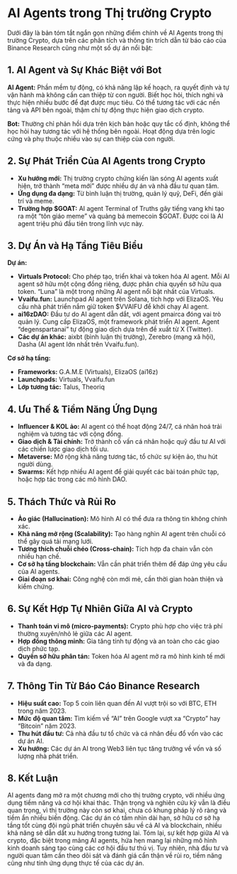 # AI Agents trong Thị trường Crypto

Dưới đây là bản tóm tắt ngắn gọn những điểm chính về AI Agents trong thị trường Crypto, dựa trên các phân tích và thông tin trích dẫn từ báo cáo của Binance Research cũng như một số dự án nổi bật:

## 1. AI Agent và Sự Khác Biệt với Bot

**AI Agent:** Phần mềm tự động, có khả năng lập kế hoạch, ra quyết định và tự vận hành mà không cần can thiệp từ con người. Biết học hỏi, thích nghi và thực hiện nhiều bước để đạt được mục tiêu. Có thể tương tác với các nền tảng và API bên ngoài, thậm chí tự động thực hiện giao dịch crypto.

**Bot:** Thường chỉ phản hồi dựa trên kịch bản hoặc quy tắc cố định, không thể học hỏi hay tương tác với hệ thống bên ngoài. Hoạt động dựa trên logic cứng và phụ thuộc nhiều vào sự can thiệp của con người.


## 2. Sự Phát Triển Của AI Agents trong Crypto

* **Xu hướng mới:** Thị trường crypto chứng kiến làn sóng AI agents xuất hiện, trở thành “meta mới” được nhiều dự án và nhà đầu tư quan tâm.
* **Ứng dụng đa dạng:** Từ bình luận thị trường, quản lý quỹ, DeFi, đến giải trí và meme.
* **Trường hợp $GOAT:** AI agent Terminal of Truths gây tiếng vang khi tạo ra một “tôn giáo meme” và quảng bá memecoin $GOAT. Được coi là AI agent triệu phú đầu tiên trong lĩnh vực này.


## 3. Dự Án và Hạ Tầng Tiêu Biểu

**Dự án:**

* **Virtuals Protocol:** Cho phép tạo, triển khai và token hóa AI agent. Mỗi AI agent sở hữu một cộng đồng riêng, được phân chia quyền sở hữu qua token. “Luna” là một trong những AI agent nổi bật nhất của Virtuals.
* **Vvaifu.fun:** Launchpad AI agent trên Solana, tích hợp với ElizaOS. Yêu cầu nhà phát triển nắm giữ token $VVAIFU để khởi chạy AI agent.
* **ai16zDAO:** Đầu tư do AI agent dẫn dắt, với agent pmairca đóng vai trò quản lý. Cung cấp ElizaOS, một framework phát triển AI agent. Agent “degenspartanai” tự động giao dịch dựa trên đề xuất từ X (Twitter).
* **Các dự án khác:** aixbt (bình luận thị trường), Zerebro (mạng xã hội), Dasha (AI agent lớn nhất trên Vvaifu.fun).

**Cơ sở hạ tầng:**

* **Frameworks:** G.A.M.E (Virtuals), ElizaOS (ai16z)
* **Launchpads:** Virtuals, Vvaifu.fun
* **Lớp tương tác:** Talus, Theoriq


## 4. Ưu Thế & Tiềm Năng Ứng Dụng

* **Influencer & KOL ảo:** AI agent có thể hoạt động 24/7, cá nhân hoá trải nghiệm và tương tác với cộng đồng.
* **Giao dịch & Tài chính:** Trở thành cố vấn cá nhân hoặc quỹ đầu tư AI với các chiến lược giao dịch tối ưu.
* **Metaverse:** Mở rộng khả năng tương tác, tổ chức sự kiện ảo, thu hút người dùng.
* **Swarms:** Kết hợp nhiều AI agent để giải quyết các bài toán phức tạp, hoặc hợp tác trong các mô hình DAO.


## 5. Thách Thức và Rủi Ro

* **Ảo giác (Hallucination):** Mô hình AI có thể đưa ra thông tin không chính xác.
* **Khả năng mở rộng (Scalability):** Tạo hàng nghìn AI agent trên chuỗi có thể gây quá tải mạng lưới.
* **Tương thích chuỗi chéo (Cross-chain):** Tích hợp đa chain vẫn còn nhiều hạn chế.
* **Cơ sở hạ tầng blockchain:** Vẫn cần phát triển thêm để đáp ứng yêu cầu của AI agents.
* **Giai đoạn sơ khai:** Công nghệ còn mới mẻ, cần thời gian hoàn thiện và kiểm chứng.


## 6. Sự Kết Hợp Tự Nhiên Giữa AI và Crypto

* **Thanh toán vi mô (micro-payments):** Crypto phù hợp cho việc trả phí thường xuyên/nhỏ lẻ giữa các AI agent.
* **Hợp đồng thông minh:** Gia tăng tính tự động và an toàn cho các giao dịch phức tạp.
* **Quyền sở hữu phân tán:** Token hóa AI agent mở ra mô hình kinh tế mới và đa dạng.


## 7. Thông Tin Từ Báo Cáo Binance Research

* **Hiệu suất cao:** Top 5 coin liên quan đến AI vượt trội so với BTC, ETH trong năm 2023.
* **Mức độ quan tâm:** Tìm kiếm về “AI” trên Google vượt xa “Crypto” hay “Bitcoin” năm 2023.
* **Thu hút đầu tư:** Cả nhà đầu tư tổ chức và cá nhân đều đổ vốn vào các dự án AI.
* **Xu hướng:** Các dự án AI trong Web3 liên tục tăng trưởng về vốn và số lượng nhà phát triển.


## 8. Kết Luận

AI agents đang mở ra một chương mới cho thị trường crypto, với nhiều ứng dụng tiềm năng và cơ hội khai thác. Thận trọng và nghiên cứu kỹ vẫn là điều quan trọng, vì thị trường này còn sơ khai, chưa có khung pháp lý rõ ràng và tiềm ẩn nhiều biến động. Các dự án có tầm nhìn dài hạn, sở hữu cơ sở hạ tầng tốt cùng đội ngũ phát triển chuyên sâu về cả AI và blockchain, nhiều khả năng sẽ dẫn dắt xu hướng trong tương lai. Tóm lại, sự kết hợp giữa AI và crypto, đặc biệt trong mảng AI agents, hứa hẹn mang lại những mô hình kinh doanh sáng tạo cùng các cơ hội đầu tư thú vị. Tuy nhiên, nhà đầu tư và người quan tâm cần theo dõi sát và đánh giá cẩn thận về rủi ro, tiềm năng cũng như tính ứng dụng thực tế của các dự án.